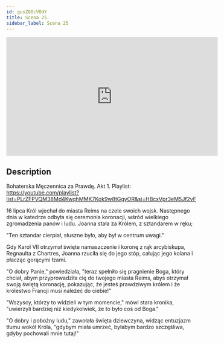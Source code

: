 ```yaml
---
id: gusZQOcVOdY
title: Scena 25
sidebar_label: Scena 25
---
```


<iframe
  width="560"
  height="315"
  src="https://www.youtube.com/embed/gusZQOcVOdY"
  title="YouTube video player"
  frameborder="0"
  allow="accelerometer; autoplay; clipboard-write; encrypted-media; gyroscope; picture-in-picture; web-share"
  referrerpolicy="strict-origin-when-cross-origin"
  allowfullscreen
></iframe>

## Description

Bohaterska Męczennica za Prawdę. Akt 1.
Playlist: https://youtube.com/playlist?list=PLrZFPVQM38Md4KwqhMMK7Kok9w8tGgyOR&si=HBcxVpr3eM5Jf2vF

16 lipca Król wjechał do miasta Reims na czele swoich wojsk. Następnego dnia w katedrze odbyła się ceremonia koronacji, wśród wielkiego zgromadzenia panów i ludu. Joanna stała za Królem, z sztandarem w ręku;

"Ten sztandar cierpiał, słuszne było, aby był w centrum uwagi."

Gdy Karol VII otrzymał święte namaszczenie i koronę z rąk arcybiskupa, Regnaulta z Chartres, Joanna rzuciła się do jego stóp, całując jego kolana i płacząc gorącymi łzami.

"O dobry Panie," powiedziała, "teraz spełniło się pragnienie Boga, który chciał, abym przyprowadziła cię do twojego miasta Reims, abyś otrzymał swoją świętą koronację, pokazując, że jesteś prawdziwym królem i że królestwo Francji musi należeć do ciebie!"

"Wszyscy, którzy to widzieli w tym momencie," mówi stara kronika, "uwierzyli bardziej niż kiedykolwiek, że to było coś od Boga."

"O dobry i pobożny ludu," zawołała święta dziewczyna, widząc entuzjazm tłumu wokół Króla, "gdybym miała umrzeć, byłabym bardzo szczęśliwa, gdyby pochowali mnie tutaj!"
